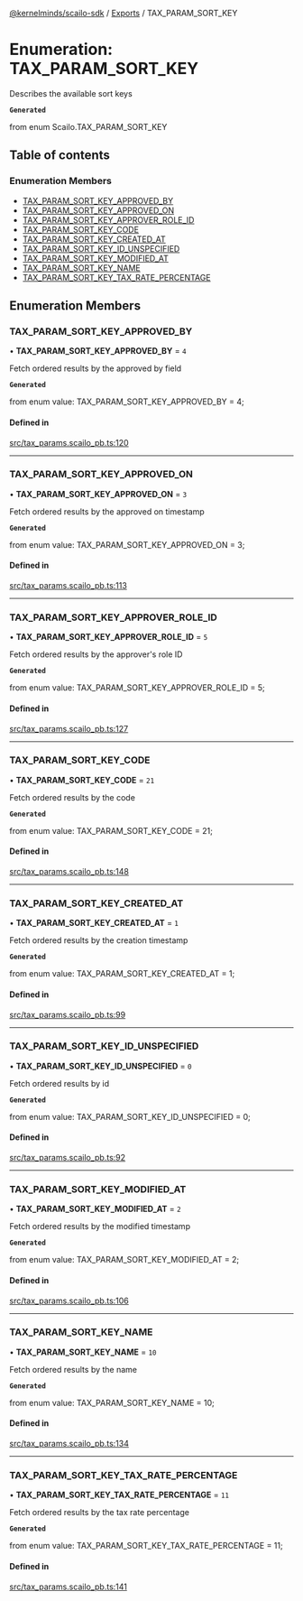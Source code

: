 [@kernelminds/scailo-sdk](../README.md) / [Exports](../modules.md) / TAX\_PARAM\_SORT\_KEY

# Enumeration: TAX\_PARAM\_SORT\_KEY

Describes the available sort keys

**`Generated`**

from enum Scailo.TAX_PARAM_SORT_KEY

## Table of contents

### Enumeration Members

- [TAX\_PARAM\_SORT\_KEY\_APPROVED\_BY](TAX_PARAM_SORT_KEY.md#tax_param_sort_key_approved_by)
- [TAX\_PARAM\_SORT\_KEY\_APPROVED\_ON](TAX_PARAM_SORT_KEY.md#tax_param_sort_key_approved_on)
- [TAX\_PARAM\_SORT\_KEY\_APPROVER\_ROLE\_ID](TAX_PARAM_SORT_KEY.md#tax_param_sort_key_approver_role_id)
- [TAX\_PARAM\_SORT\_KEY\_CODE](TAX_PARAM_SORT_KEY.md#tax_param_sort_key_code)
- [TAX\_PARAM\_SORT\_KEY\_CREATED\_AT](TAX_PARAM_SORT_KEY.md#tax_param_sort_key_created_at)
- [TAX\_PARAM\_SORT\_KEY\_ID\_UNSPECIFIED](TAX_PARAM_SORT_KEY.md#tax_param_sort_key_id_unspecified)
- [TAX\_PARAM\_SORT\_KEY\_MODIFIED\_AT](TAX_PARAM_SORT_KEY.md#tax_param_sort_key_modified_at)
- [TAX\_PARAM\_SORT\_KEY\_NAME](TAX_PARAM_SORT_KEY.md#tax_param_sort_key_name)
- [TAX\_PARAM\_SORT\_KEY\_TAX\_RATE\_PERCENTAGE](TAX_PARAM_SORT_KEY.md#tax_param_sort_key_tax_rate_percentage)

## Enumeration Members

### TAX\_PARAM\_SORT\_KEY\_APPROVED\_BY

• **TAX\_PARAM\_SORT\_KEY\_APPROVED\_BY** = ``4``

Fetch ordered results by the approved by field

**`Generated`**

from enum value: TAX_PARAM_SORT_KEY_APPROVED_BY = 4;

#### Defined in

[src/tax_params.scailo_pb.ts:120](https://github.com/scailo/ts-sdk/blob/c10a36b57201dfa5903d4b53efa1e62aa6208936/src/tax_params.scailo_pb.ts#L120)

___

### TAX\_PARAM\_SORT\_KEY\_APPROVED\_ON

• **TAX\_PARAM\_SORT\_KEY\_APPROVED\_ON** = ``3``

Fetch ordered results by the approved on timestamp

**`Generated`**

from enum value: TAX_PARAM_SORT_KEY_APPROVED_ON = 3;

#### Defined in

[src/tax_params.scailo_pb.ts:113](https://github.com/scailo/ts-sdk/blob/c10a36b57201dfa5903d4b53efa1e62aa6208936/src/tax_params.scailo_pb.ts#L113)

___

### TAX\_PARAM\_SORT\_KEY\_APPROVER\_ROLE\_ID

• **TAX\_PARAM\_SORT\_KEY\_APPROVER\_ROLE\_ID** = ``5``

Fetch ordered results by the approver's role ID

**`Generated`**

from enum value: TAX_PARAM_SORT_KEY_APPROVER_ROLE_ID = 5;

#### Defined in

[src/tax_params.scailo_pb.ts:127](https://github.com/scailo/ts-sdk/blob/c10a36b57201dfa5903d4b53efa1e62aa6208936/src/tax_params.scailo_pb.ts#L127)

___

### TAX\_PARAM\_SORT\_KEY\_CODE

• **TAX\_PARAM\_SORT\_KEY\_CODE** = ``21``

Fetch ordered results by the code

**`Generated`**

from enum value: TAX_PARAM_SORT_KEY_CODE = 21;

#### Defined in

[src/tax_params.scailo_pb.ts:148](https://github.com/scailo/ts-sdk/blob/c10a36b57201dfa5903d4b53efa1e62aa6208936/src/tax_params.scailo_pb.ts#L148)

___

### TAX\_PARAM\_SORT\_KEY\_CREATED\_AT

• **TAX\_PARAM\_SORT\_KEY\_CREATED\_AT** = ``1``

Fetch ordered results by the creation timestamp

**`Generated`**

from enum value: TAX_PARAM_SORT_KEY_CREATED_AT = 1;

#### Defined in

[src/tax_params.scailo_pb.ts:99](https://github.com/scailo/ts-sdk/blob/c10a36b57201dfa5903d4b53efa1e62aa6208936/src/tax_params.scailo_pb.ts#L99)

___

### TAX\_PARAM\_SORT\_KEY\_ID\_UNSPECIFIED

• **TAX\_PARAM\_SORT\_KEY\_ID\_UNSPECIFIED** = ``0``

Fetch ordered results by id

**`Generated`**

from enum value: TAX_PARAM_SORT_KEY_ID_UNSPECIFIED = 0;

#### Defined in

[src/tax_params.scailo_pb.ts:92](https://github.com/scailo/ts-sdk/blob/c10a36b57201dfa5903d4b53efa1e62aa6208936/src/tax_params.scailo_pb.ts#L92)

___

### TAX\_PARAM\_SORT\_KEY\_MODIFIED\_AT

• **TAX\_PARAM\_SORT\_KEY\_MODIFIED\_AT** = ``2``

Fetch ordered results by the modified timestamp

**`Generated`**

from enum value: TAX_PARAM_SORT_KEY_MODIFIED_AT = 2;

#### Defined in

[src/tax_params.scailo_pb.ts:106](https://github.com/scailo/ts-sdk/blob/c10a36b57201dfa5903d4b53efa1e62aa6208936/src/tax_params.scailo_pb.ts#L106)

___

### TAX\_PARAM\_SORT\_KEY\_NAME

• **TAX\_PARAM\_SORT\_KEY\_NAME** = ``10``

Fetch ordered results by the name

**`Generated`**

from enum value: TAX_PARAM_SORT_KEY_NAME = 10;

#### Defined in

[src/tax_params.scailo_pb.ts:134](https://github.com/scailo/ts-sdk/blob/c10a36b57201dfa5903d4b53efa1e62aa6208936/src/tax_params.scailo_pb.ts#L134)

___

### TAX\_PARAM\_SORT\_KEY\_TAX\_RATE\_PERCENTAGE

• **TAX\_PARAM\_SORT\_KEY\_TAX\_RATE\_PERCENTAGE** = ``11``

Fetch ordered results by the tax rate percentage

**`Generated`**

from enum value: TAX_PARAM_SORT_KEY_TAX_RATE_PERCENTAGE = 11;

#### Defined in

[src/tax_params.scailo_pb.ts:141](https://github.com/scailo/ts-sdk/blob/c10a36b57201dfa5903d4b53efa1e62aa6208936/src/tax_params.scailo_pb.ts#L141)
